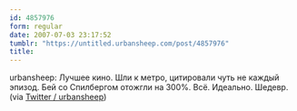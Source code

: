 ```yaml
---
id: 4857976
form: regular
date: 2007-07-03 23:17:52
tumblr: "https://untitled.urbansheep.com/post/4857976"
title:
---
```


<p>urbansheep: Лучшее кино. Шли к метро, цитировали чуть не каждый эпизод. Бей со Спилбергом отожгли на 300%. Всё. Идеально. Шедевр. (via <a href="http://twitter.com/urbansheep/statuses/132821172">Twitter / urbansheep</a>)</p>

